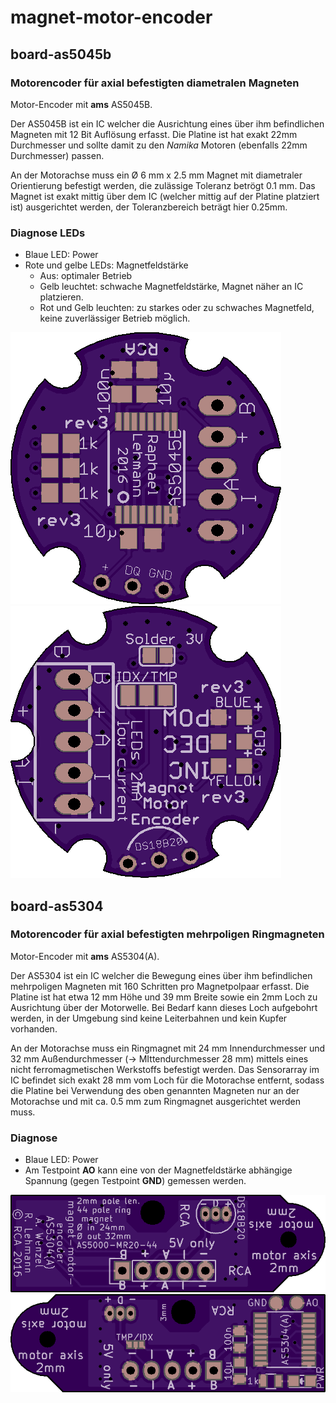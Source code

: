 # magnet-motor-encoder

## board-as5045b

### Motorencoder für axial befestigten diametralen Magneten

Motor-Encoder mit **ams** AS5045B.

Der AS5045B ist ein IC welcher die Ausrichtung eines über ihm befindlichen Magneten mit 12 Bit Auflösung erfasst.
Die Platine ist hat exakt 22mm Durchmesser und sollte damit zu den *Namika* Motoren (ebenfalls 22mm Durchmesser) passen.

An der Motorachse muss ein Ø 6 mm x 2.5 mm Magnet mit diametraler Orientierung befestigt werden, die zulässige Toleranz betrögt 0.1 mm.
Das Magnet ist exakt mittig über dem IC (welcher mittig auf der Platine platziert ist) ausgerichtet werden, der Toleranzbereich beträgt hier 0.25mm.

### Diagnose LEDs
* Blaue LED: Power
* Rote und gelbe LEDs: Magnetfeldstärke
  * Aus: optimaler Betrieb
  * Gelb leuchtet: schwache Magnetfeldstärke, Magnet näher an IC platzieren.
  * Rot und Gelb leuchten: zu starkes oder zu schwaches Magnetfeld, keine zuverlässiger Betrieb möglich.

![AS5045B Board Bottom](img/board_as5045b_bottom.png)
![AS5045B Board Top](img/board_as5045b_top.png)

## board-as5304

### Motorencoder für axial befestigten mehrpoligen Ringmagneten

Motor-Encoder mit **ams** AS5304(A).

Der AS5304 ist ein IC welcher die Bewegung eines über ihm befindlichen mehrpoligen Magneten mit 160 Schritten pro Magnetpolpaar erfasst.
Die Platine ist hat etwa 12 mm Höhe und 39 mm Breite sowie ein 2mm Loch zu Ausrichtung über der Motorwelle.
Bei Bedarf kann dieses Loch aufgebohrt werden, in der Umgebung sind keine Leiterbahnen und kein Kupfer vorhanden.

An der Motorachse muss ein Ringmagnet mit 24 mm Innendurchmesser und 32 mm Außendurchmesser (-> MIttendurchmesser 28 mm) mittels eines nicht ferromagmetischen Werkstoffs befestigt werden.
Das Sensorarray im IC befindet sich exakt 28 mm vom Loch für die Motorachse entfernt, sodass die Platine bei Verwendung des oben genannten Magneten nur an der Motorachse und mit ca. 0.5 mm zum Ringmagnet ausgerichtet werden muss.

### Diagnose
* Blaue LED: Power
* Am Testpoint **AO** kann eine von der Magnetfeldstärke abhängige Spannung (gegen Testpoint **GND**) gemessen werden.

![AS5304 Board Bottom](img/board_as5304_bottom.png)
![AS5304 Board Top](img/board_as5304_top.png)
